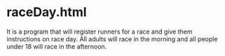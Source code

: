 # raceDay.html
It is a program that will register runners for a race and give them instructions on race day. All adults will race in the morning and all people under 18 will race in the afternoon.
